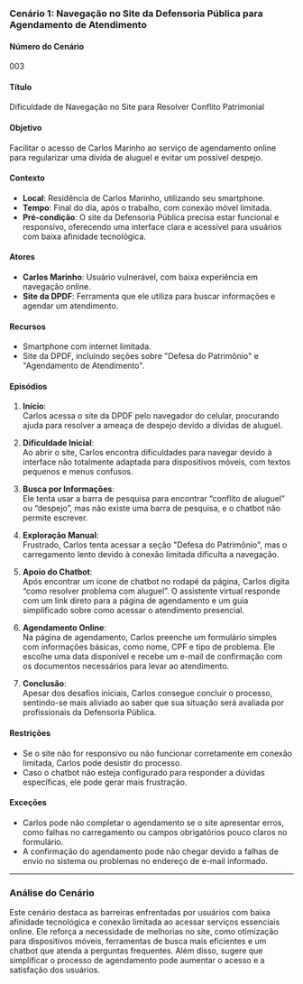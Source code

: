 ### **Cenário 1: Navegação no Site da Defensoria Pública para Agendamento de Atendimento**  

#### **Número do Cenário**  
003  

#### **Título**  
Dificuldade de Navegação no Site para Resolver Conflito Patrimonial  

#### **Objetivo**  
Facilitar o acesso de Carlos Marinho ao serviço de agendamento online para regularizar uma dívida de aluguel e evitar um possível despejo.  

#### **Contexto**  
- **Local**: Residência de Carlos Marinho, utilizando seu smartphone.  
- **Tempo**: Final do dia, após o trabalho, com conexão móvel limitada.  
- **Pré-condição**: O site da Defensoria Pública precisa estar funcional e responsivo, oferecendo uma interface clara e acessível para usuários com baixa afinidade tecnológica.  

#### **Atores**  
- **Carlos Marinho**: Usuário vulnerável, com baixa experiência em navegação online.  
- **Site da DPDF**: Ferramenta que ele utiliza para buscar informações e agendar um atendimento.  

#### **Recursos**  
- Smartphone com internet limitada.  
- Site da DPDF, incluindo seções sobre "Defesa do Patrimônio" e "Agendamento de Atendimento".  

#### **Episódios**  

1. **Início**:  
   Carlos acessa o site da DPDF pelo navegador do celular, procurando ajuda para resolver a ameaça de despejo devido a dívidas de aluguel.  

2. **Dificuldade Inicial**:  
   Ao abrir o site, Carlos encontra dificuldades para navegar devido à interface não totalmente adaptada para dispositivos móveis, com textos pequenos e menus confusos.  

3. **Busca por Informações**:  
   Ele tenta usar a barra de pesquisa para encontrar “conflito de aluguel” ou “despejo”, mas não existe uma barra de pesquisa, e o chatbot não permite escrever.  

4. **Exploração Manual**:  
   Frustrado, Carlos tenta acessar a seção "Defesa do Patrimônio", mas o carregamento lento devido à conexão limitada dificulta a navegação.  

5. **Apoio do Chatbot**:  
   Após encontrar um ícone de chatbot no rodapé da página, Carlos digita “como resolver problema com aluguel”. O assistente virtual responde com um link direto para a página de agendamento e um guia simplificado sobre como acessar o atendimento presencial.  

6. **Agendamento Online**:  
   Na página de agendamento, Carlos preenche um formulário simples com informações básicas, como nome, CPF e tipo de problema. Ele escolhe uma data disponível e recebe um e-mail de confirmação com os documentos necessários para levar ao atendimento.  

7. **Conclusão**:  
   Apesar dos desafios iniciais, Carlos consegue concluir o processo, sentindo-se mais aliviado ao saber que sua situação será avaliada por profissionais da Defensoria Pública.  

#### **Restrições**  
- Se o site não for responsivo ou não funcionar corretamente em conexão limitada, Carlos pode desistir do processo.  
- Caso o chatbot não esteja configurado para responder a dúvidas específicas, ele pode gerar mais frustração.  

#### **Exceções**  
- Carlos pode não completar o agendamento se o site apresentar erros, como falhas no carregamento ou campos obrigatórios pouco claros no formulário.  
- A confirmação do agendamento pode não chegar devido a falhas de envio no sistema ou problemas no endereço de e-mail informado.  

---

### **Análise do Cenário**  
Este cenário destaca as barreiras enfrentadas por usuários com baixa afinidade tecnológica e conexão limitada ao acessar serviços essenciais online. Ele reforça a necessidade de melhorias no site, como otimização para dispositivos móveis, ferramentas de busca mais eficientes e um chatbot que atenda a perguntas frequentes. Além disso, sugere que simplificar o processo de agendamento pode aumentar o acesso e a satisfação dos usuários.